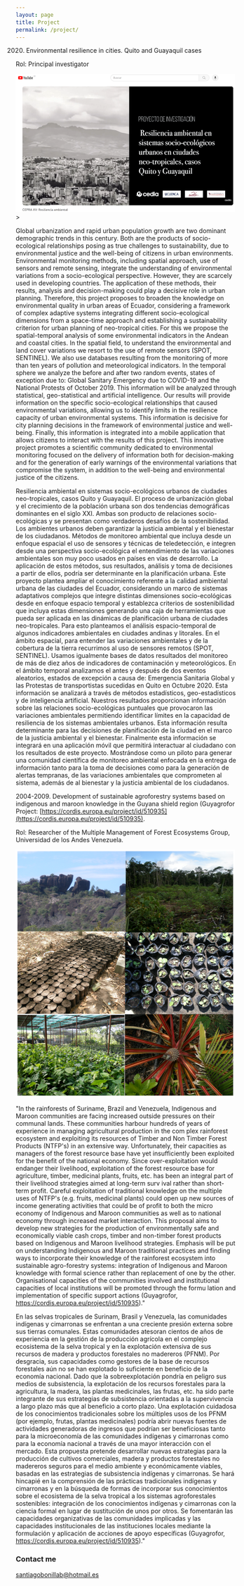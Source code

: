 ```yaml
---
layout: page
title: Project
permalink: /project/
---
```

2020. Environmental resilience in cities. Quito and Guayaquil cases

Rol: Principal investigator

![ER](images/Resiliencia03.png)>
      
Global urbanization and rapid urban population growth are two dominant demographic trends in this century. Both are the products of socio-ecological relationships posing as true challenges to sustainability, due to environmental justice and the well-being of citizens in urban environments. Environmental monitoring methods, including spatial approach, use of sensors and remote sensing, integrate the
understanding of environmental variations from a socio-ecological perspective. However, they are scarcely used in developing countries. The application of these methods, their results, analysis and
decision-making could play a decisive role in urban planning. Therefore, this project proposes to broaden the knowledge on environmental quality in urban areas of Ecuador, considering a framework of complex
adaptive systems integrating different socio-ecological dimensions from a space-time approach and establishing a sustainability criterion for urban planning of neo-tropical cities. For this we propose the
spatial-temporal analysis of some environmental indicators in the Andean and coastal cities. In the spatial field, to understand the environmental and land cover variations we resort to the use of remote sensors
(SPOT, SENTINEL). We also use databases resulting from the monitoring of more than ten years of pollution and meteorological indicators. In the temporal sphere we analyze the before and after two
random events, states of exception due to: Global Sanitary Emergency due to COVID-19 and the National Protests of October 2019. This information will be analyzed through statistical, geo-statistical and artificial
intelligence. Our results will provide information on the specific socio-ecological relationships that caused environmental variations, allowing us to identify limits in the resilience capacity of urban environmental
systems. This information is decisive for city planning decisions in the framework of environmental justice and well-being. Finally, this information is integrated into a mobile application that allows citizens to
interact with the results of this project. This innovative project promotes a scientific community dedicated to environmental monitoring focused on the delivery of information both for decision-making and for the
generation of early warnings of the environmental variations that compromise the system, in addition to the well-being and environmental justice of the citizens.

Resiliencia ambiental en sistemas socio-ecológicos urbanos de ciudades neo-tropicales, casos Quito y Guayaquil. El proceso de urbanización global y el crecimiento de la población urbana son dos tendencias demográficas dominantes en el siglo XXI. Ambas son producto de relaciones socio-ecológicas y se
presentan como verdaderos desafíos de la sostenibilidad. Los ambientes urbanos deben garantizar la justicia ambiental y el bienestar de los ciudadanos.
Métodos de monitoreo ambiental que incluya desde un enfoque espacial el uso de sensores y técnicas de teledetección, e integren desde una perspectiva socio-ecológica el entendimiento de las variaciones
ambientales son muy poco usados en países en vías de desarrollo. La aplicación de estos métodos, sus resultados, análisis y toma de decisiones a partir de ellos, podría ser determinante en la planificación
urbana. Este proyecto plantea ampliar el conocimiento referente a la calidad ambiental urbana de las ciudades del Ecuador, considerando un marco de sistemas adaptativos complejos que integre distintas dimensiones
socio-ecológicas desde en enfoque espacio temporal y establezca criterios de sostenibilidad que incluya estas dimensiones generando una caja de herramientas que pueda ser aplicada en las dinámicas de
planificación urbana de ciudades neo-tropicales. Para esto planteamos el análisis espacio-temporal de algunos indicadores ambientales en ciudades
andinas y litorales. En el ámbito espacial, para entender las variaciones ambientales y de la cobertura de la tierra recurrimos al uso de sensores remotos (SPOT, SENTINEL). Usamos igualmente bases de datos
resultados del monitoreo de más de diez años de indicadores de contaminación y meteorológicos. En el ámbito temporal analizamos el antes y después de dos eventos aleatorios, estados de excepción a causa
de: Emergencia Sanitaria Global y las Protestas de transportistas sucedidas en Quito en Octubre 2020. Esta información se analizará a través de métodos estadísticos, geo-estadísticos y de inteligencia
artificial. Nuestros resultados proporcionan información sobre las relaciones socio-ecológicas puntuales que provocaron las variaciones ambientales permitiendo identificar límites en la capacidad de resiliencia de
los sistemas ambientales urbanos. Esta información resulta determinante para las decisiones de planificación de la ciudad en el marco de la justicia ambiental y el bienestar. Finalmente esta información
se integrará en una aplicación móvil que permitirá interactuar al ciudadano con los resultados de este proyecto. Mostrándose como un piloto para generar una comunidad científica de monitoreo ambiental
enfocada en la entrega de información tanto para la toma de decisiones como para la generación de alertas tempranas, de las variaciones ambientales que comprometen al sistema, además de al bienestar y la justicia ambiental de los ciudadanos.


2004-2009. Development of sustainable agroforestry systems based on indigenous and maroon knowledge in the Guyana shield region (Guyagrofor Project: [https://cordis.europa.eu/project/id/510935](https://cordis.europa.eu/project/id/510935).

Rol: Researcher of the Multiple Management of Forest Ecosystems Group, Universidad de los Andes Venezuela.
  
![Guyagrofor](images/GuyagroforC05.png)

"In the rainforests of Suriname, Brazil and Venezuela, Indigenous and Maroon communities are facing increased outside pressures on their communal lands. These communities harbour hundreds of years of experience in managing agricultural production in the com plex rainforest ecosystem and exploiting its resources of Timber and Non Timber Forest Products (NTFP's) in an extensive way. Unfortunately, their capacities as managers of the forest resource base have yet insufficiently been exploited for the benefit of the national economy. Since over-exploitation would endanger their livelihood, exploitation of the forest resource base for agriculture, timber, medicinal plants, fruits, etc. has been an integral part of their livelihood strategies aimed at long-term surv ival rather than short-term profit. Careful exploitation of traditional knowledge on the multiple uses of NTFP's (e.g. fruits, medicinal plants) could open up new sources of income generating activities that could be of profit to both the micro economy of Indigenous and Maroon communities as well as to national economy through increased market interaction. This proposal aims to develop new strategies for the production of environmentally safe and economically viable cash crops, timber and non-timber forest products based on Indigenous and Maroon livelihood strategies. Emphasis will be put on understanding Indigenous and Maroon traditional practices and finding ways to incorporate their knowledge of the rainforest ecosystem into sustainable agro-forestry systems: integration of Indigenous and Maroon knowledge with formal science rather than replacement of one by the other. Organisational capacities of the communities involved and institutional capacities of local institutions will be promoted through the formu lation and implementation of specific support actions (Guyagrofor, https://cordis.europa.eu/project/id/510935)."

En las selvas tropicales de Surinam, Brasil y Venezuela, las comunidades indígenas y cimarronas se enfrentan a una creciente presión externa sobre sus tierras comunales. Estas comunidades atesoran cientos de años de experiencia en la gestión de la producción agrícola en el complejo ecosistema de la selva tropical y en la explotación extensiva de sus recursos de madera y productos forestales no madereros (PFNM). Por desgracia, sus capacidades como gestores de la base de recursos forestales aún no se han explotado lo suficiente en beneficio de la economía nacional. Dado que la sobreexplotación pondría en peligro sus medios de subsistencia, la explotación de los recursos forestales para la agricultura, la madera, las plantas medicinales, las frutas, etc. ha sido parte integrante de sus estrategias de subsistencia orientadas a la supervivencia a largo plazo más que al beneficio a corto plazo. Una explotación cuidadosa de los conocimientos tradicionales sobre los múltiples usos de los PFNM (por ejemplo, frutas, plantas medicinales) podría abrir nuevas fuentes de actividades generadoras de ingresos que podrían ser beneficiosas tanto para la microeconomía de las comunidades indígenas y cimarronas como para la economía nacional a través de una mayor interacción con el mercado. Esta propuesta pretende desarrollar nuevas estrategias para la producción de cultivos comerciales, madera y productos forestales no madereros seguros para el medio ambiente y económicamente viables, basadas en las estrategias de subsistencia indígenas y cimarronas. Se hará hincapié en la comprensión de las prácticas tradicionales indígenas y cimarronas y en la búsqueda de formas de incorporar sus conocimientos sobre el ecosistema de la selva tropical a los sistemas agroforestales sostenibles: integración de los conocimientos indígenas y cimarronas con la ciencia formal en lugar de sustitución de unos por otros. Se fomentarán las capacidades organizativas de las comunidades implicadas y las capacidades institucionales de las instituciones locales mediante la formulación y aplicación de acciones de apoyo específicas (Guyagrofor, https://cordis.europa.eu/project/id/510935)."



### Contact me

[santiagobonillab@hotmail.es](mailto:santiagobonillab@hotmail.es)

